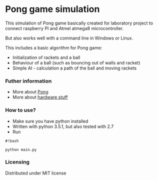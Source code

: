 # Pong game simulation #

This simulation of Pong game basically created for laboratory project to connect raspberry PI and Atmel atmega8 microcontroller. 

But also works well with a command line in Windows or Linux.

This includes a basic algorithm for Pong game:
* Initialization of rackets and a ball
* Behaviour of a ball (such as bouncing out of walls and racket)
* Simple AI - calculation a path of the ball and moving rackets

### Futher information ###

* More about [Pong](http://www.ponggame.org/)
* More about [hardware stuff](https://www.conrad.de/de/conrad-retro-spiel-ping-pong-902766.html)

### How to use? ###

* Make sure you have python installed
* Written with python 3.5.1, but also tested with 2.7
* Run 
```
#!bash

python main.py
```

### Licensing ###
Distributed under MIT license